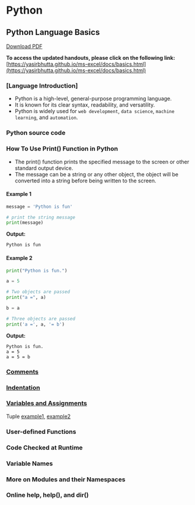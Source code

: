 # Python

## Python Language Basics

[Download PDF](https://yasirbhutta.github.io/python/docs/basics.pdf)

**To access the updated handouts, please click on the following link:**
[https://yasirbhutta.github.io/ms-excel/docs/basics.html](https://yasirbhutta.github.io/ms-excel/docs/basics.html)


### [Language Introduction]

- Python is a high-level, general-purpose programming language.
- It is known for its clear syntax, readability, and versatility.
- Python is widely used for `web development`, `data science`, `machine learning`, and `automation`.

### Python source code

### How To Use Print() Function in Python

- The print() function prints the specified message to the screen or other standard output device.
- The message can be a string or any other object, the object will be converted into a string before being written to the screen.

#### Example 1

```python
message = 'Python is fun'

# print the string message
print(message)

```

**Output:**

```code
Python is fun
```

#### Example 2

```python
print("Python is fun.")

a = 5

# Two objects are passed
print("a =", a)

b = a

# Three objects are passed
print('a =', a, '= b')
```

**Output:**

```code
Python is fun.
a = 5
a = 5 = b
```

### [Comments](https://yasirbhutta.blogspot.com/2022/09/learn-python-in-1-minute-comments.html)

### [Indentation](https://yasirbhutta.blogspot.com/2022/09/learn-python-in-1-minute-python.html)

### [Variables and Assignments](https://yasirbhutta.blogspot.com/2022/09/python-variables-and-assignment-basic.html)

Tuple [example1,](https://yasirbhutta.blogspot.com/2022/09/python-variables-and-assignment-tuple.html) [example2](https://yasirbhutta.blogspot.com/2022/09/python-variables-and-assignment-tuple_22.html)

### User-defined Functions

### Code Checked at Runtime

### Variable Names

### More on Modules and their Namespaces

### Online help, help(), and dir()
